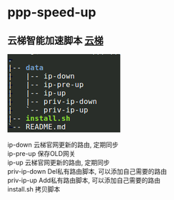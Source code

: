 # ppp-speed-up
## 云梯智能加速脚本 [云梯](www.yuntiweb.com)

![目录结构](https://github.com/qrsforever/ppp-speed-up/blob/master/tree.png)

ip-down         云梯官网更新的路由, 定期同步  
ip-pre-up       保存OLD网关  
ip-up           云梯官网更新的路由, 定期同步  
priv-ip-down    Del私有路由脚本, 可以添加自己需要的路由  
priv-ip-up      Add私有路由脚本, 可以添加自己需要的路由  
install.sh      拷贝脚本  

